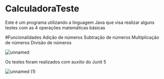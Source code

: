 # CalculadoraTeste
Este é um programa utilizando a linguagem Java que visa realizar alguns testes com as 4 operações matemáticas básicas

#Funcionalidades
Adição de números
Subtração de números
Multiplicação de números
Divisão de números 


![unnamed](https://github.com/MathJorge23/CalculadoraTeste/assets/108235675/1d18dd40-dfa8-4000-bdda-419b2289312b)


Os testes foram realizados com auxilio do Junit 5

![unnamed (1)](https://github.com/MathJorge23/CalculadoraTeste/assets/108235675/e3b0c2ec-efae-4f10-ad69-09f5ff4aef0b)
